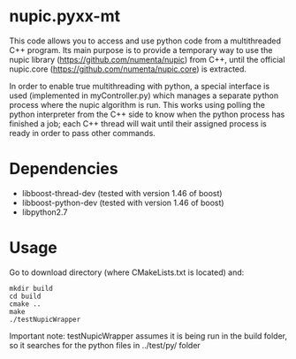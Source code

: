 nupic.pyxx-mt
=============

This code allows you to access and use python code from a multithreaded C++ program. Its main purpose is to provide a temporary way to use the nupic library (https://github.com/numenta/nupic) from C++, until the official nupic.core (https://github.com/numenta/nupic.core) is extracted.

In order to enable true multithreading with python, a special interface is used (implemented in myController.py) which manages a separate python process where the nupic algorithm is run. This works using polling the python interpreter from the C++ side to know when the python process has finished a job; each C++ thread will wait until their assigned process is ready in order to pass other commands.

Dependencies
============
 * libboost-thread-dev (tested with version 1.46 of boost)
 * libboost-python-dev (tested with version 1.46 of boost)
 * libpython2.7

Usage
=====
Go to download directory (where CMakeLists.txt is located) and:

    mkdir build
    cd build
    cmake ..
    make
    ./testNupicWrapper

Important note: testNupicWrapper assumes it is being run in the build folder, so it searches for the python files in ../test/py/ folder
